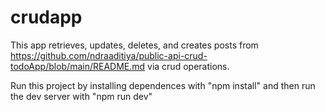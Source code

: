 # crudapp
 
This app retrieves, updates, deletes, and creates posts from https://github.com/ndraaditiya/public-api-crud-todoApp/blob/main/README.md via crud operations.

Run this project by installing dependences with "npm install" and then run the dev server with "npm run dev"
